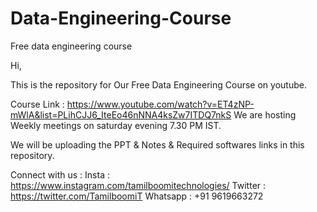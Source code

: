 # Data-Engineering-Course
Free data engineering course

Hi,

This is the repository for Our Free Data Engineering Course on youtube.

Course Link : https://www.youtube.com/watch?v=ET4zNP-mWlA&list=PLihCJJ6_IteEo46nNNA4ksZw7ITDQ7nkS
We are hosting Weekly meetings on saturday evening 7.30 PM IST.

We will be uploading the PPT & Notes & Required softwares links in this repository.

Connect with us : 
Insta : https://www.instagram.com/tamilboomitechnologies/
Twitter : https://twitter.com/TamilboomiT
Whatsapp : +91 9619663272

